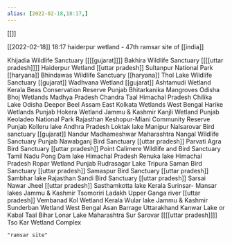 ```yaml
---
alias: [2022-02-18,18:17,]
---
```

[[]]

[[2022-02-18]] 18:17
haiderpur wetland - 47th ramsar site of [[india]]

Khijadia Wildlife Sanctuary 	[[[[gujarat]]]]
Bakhira Wildlife Sanctuary 	[[[[uttar pradesh]]]]
Haiderpur Wetland 	[[uttar pradesh]]
Sultanpur National Park 	[[haryana]]
Bhindawas Wildlife Sanctuary 	[[haryana]]
Thol Lake Wildlife Sanctuary 	[[gujarat]]
Wadhvana Wetland 	[[gujarat]]
Ashtamudi Wetland 	Kerala
Beas Conservation Reserve 	Punjab
Bhitarkanika Mangroves 	Odisha
Bhoj Wetlands 	Madhya Pradesh
Chandra Taal 	Himachal Pradesh
Chilika Lake 	Odisha
Deepor Beel 	Assam
East Kolkata Wetlands 	West Bengal
Harike Wetlands 	Punjab
Hokera Wetland 	Jammu & Kashmir
Kanjli Wetland 	Punjab
Keoladeo National Park 	Rajasthan
Keshopur-Miani Community Reserve 	Punjab
Kolleru lake 	Andhra Pradesh
Loktak lake 	Manipur
Nalsarovar Bird sanctuary 	[[gujarat]]
Nandur Madhameshwar 	Maharashtra
Nangal Wildlife Sanctuary 	Punjab
Nawabganj Bird Sanctuary 	[[uttar pradesh]]
Parvati Agra Bird Sanctuary 	[[uttar pradesh]]
Point Calimere Wildlife and Bird Sanctuary 	Tamil Nadu
Pong Dam lake 	Himachal Pradesh
Renuka lake 	Himachal Pradesh
Ropar Wetland 	Punjab
Rudrasagar Lake 	Tripura
Saman Bird Sanctuary 	[[uttar pradesh]]
Samaspur Bird Sanctuary 	[[uttar pradesh]]
Sambhar lake  	Rajasthan
Sandi Bird Sanctuary 	[[uttar pradesh]]
Sarsai Nawar Jheel 	[[uttar pradesh]]
Sasthamkotta lake 	Kerala
Surinsar- Mansar lakes 	Jammu & Kashmir
Tsomoriri 	Ladakh
Upper Ganga river 	[[uttar pradesh]]
Vembanad Kol Wetland 	Kerala
Wular lake 	Jammu & Kashmir
Sunderban Wetland 	West Bengal
Asan Barrage 	Uttarakhand
Kanwar Lake or Kabal Taal 	Bihar
Lonar Lake 	Maharashtra
Sur Sarovar 	[[[[uttar pradesh]]]]
Tso Kar Wetland Complex
```query 2022-04-03 21:10
"ramsar site"
```